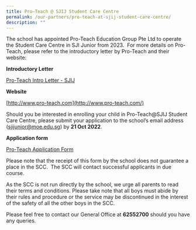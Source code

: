 ```yaml
---
title: Pro–Teach @ SJIJ Student Care Centre
permalink: /our-partners/pro-teach-at-sjij-student-care-centre/
description: ""
---
```

  
The school has appointed Pro-Teach Education Group Pte Ltd to operate the Student Care Centre in SJI Junior from 2023.  For more details on Pro-Teach, please refer to the introductory letter by Pro-Teach and their website:

  

**Introductory Letter**

  

[Pro-Teach Intro Letter - SJIJ](/files/Pro-Teach%20Intro%20Letter%20-%20SJIJ.pdf)

  

**Website**

  
[http://www.pro-teach.com](http://www.pro-teach.com/)  

  

  

Should you be interested in enrolling your child in Pro-Teach@SJIJ Student Care Centre, please submit your application to the school’s email address (sjijunior@moe.edu.sg) by **21 Oct 2022**. 

  

**Application form**

[Pro-Teach Application Form](/files/Pro-Teach%20Application%20Form.pdf)  

  

Please note that the receipt of this form by the school does not guarantee a place in the SCC.  The SCC will contact successful applicants in due course.

  

As the SCC is not run directly by the school, we urge all parents to read their terms and conditions. Please take note that all boys must abide by their rules and procedure or the service may be discontinued in the interest of the safety of all the other boys in the SCC.

  

Please feel free to contact our General Office at **62552700** should you have any queries.